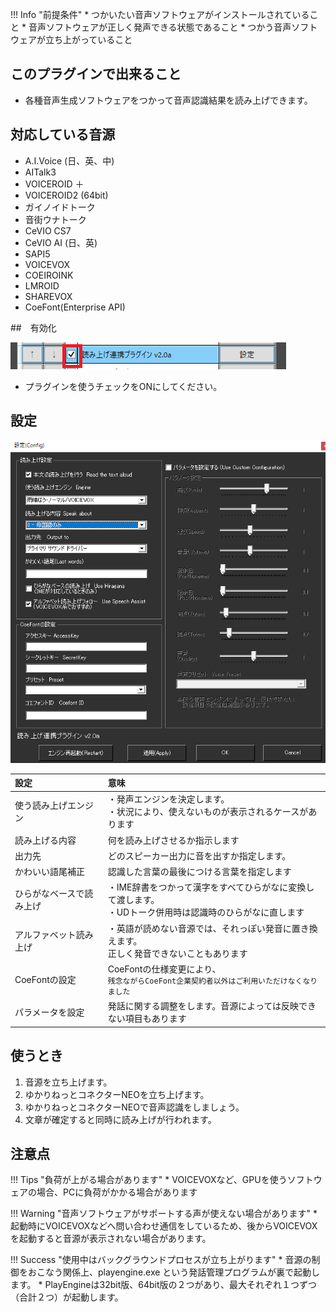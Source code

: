 !!! Info "前提条件"
    * つかいたい音声ソフトウェアがインストールされていること
    * 音声ソフトウェアが正しく発声できる状態であること
    * つかう音声ソフトウェアが立ち上がっていること

## このプラグインで出来ること

* 各種音声生成ソフトウェアをつかって音声認識結果を読み上げできます。

## 対応している音源
* A.I.Voice (日、英、中)
* AITalk3
* VOICEROID ＋
* VOICEROID2 (64bit)
* ガイノイドトーク
* 音街ウナトーク
* CeVIO CS7
* CeVIO AI (日、英)
* SAPI5
* VOICEVOX
* COEIROINK
* LMROID
* SHAREVOX
* CoeFont(Enterprise API)

##　有効化

![音声](images/plugin_playvoice_p1.png)

* プラグインを使うチェックをONにしてください。

## 設定

![音声](images/plugin_playvoice_p2.png)

|設定|意味|
|:--|:---|
|使う読み上げエンジン|・発声エンジンを決定します。<br>・状況により、使えないものが表示されるケースがあります|
|読み上げる内容|何を読み上げさせるか指示します|
|出力先|どのスピーカー出力に音を出すか指定します。|
|かわいい語尾補正|認識した言葉の最後につける言葉を指定します|
|ひらがなベースで読み上げ|・IME辞書をつかって漢字をすべてひらがなに変換して渡します。<br>・UDトーク併用時は認識時のひらがなに直します|
|アルファベット読み上げ|・英語が読めない音源では、それっぽい発音に置き換えます。<br>正しく発音できないこともあります|
|CoeFontの設定| CoeFontの仕様変更により、<br>```残念ながらCoeFont企業契約者以外はご利用いただけなくなりました```|
|パラメータを設定|発話に関する調整をします。音源によっては反映できない項目もあります|

## 使うとき

1. 音源を立ち上げます。
1. ゆかりねっとコネクターNEOを立ち上げます。
1. ゆかりねっとコネクターNEOで音声認識をしましょう。
1. 文章が確定すると同時に読み上げが行われます。

## 注意点

!!! Tips "負荷が上がる場合があります"
    * VOICEVOXなど、GPUを使うソフトウェアの場合、PCに負荷がかかる場合があります

!!! Warning  "音声ソフトウェアがサポートする声が使えない場合があります"
    * 起動時にVOICEVOXなどへ問い合わせ通信をしているため、後からVOICEVOXを起動すると音源が表示されない場合があります。

!!! Success "使用中はバックグラウンドプロセスが立ち上がります"
    * 音源の制御をおこなう関係上、playengine.exe という発話管理プログラムが裏で起動します。
    * PlayEngineは32bit版、64bit版の２つがあり、最大それぞれ１つずつ（合計２つ）が起動します。